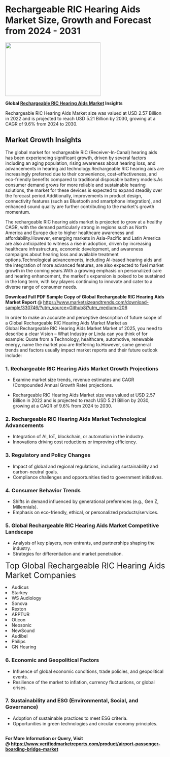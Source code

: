 <H1>Rechargeable RIC Hearing Aids Market Size, Growth and Forecast from 2024 - 2031</H1><img class="aligncenter size-medium wp-image-584254" src="https://thirdeyenews.in/wp-content/uploads/2024/09/Global-Market-Research-300x168.jpeg" alt="" width="300" height="168" /><p><strong>Global&nbsp;<a href="https://www.marketsizeandtrends.com/download-sample/330746/?utm_source=Github8j?utm_medium=206">Rechargeable RIC Hearing Aids Market</a> Insights</strong></p><p>Rechargeable RIC Hearing Aids Market size was valued at USD 2.57 Billion in 2022 and is projected to reach USD 5.21 Billion by 2030, growing at a CAGR of 9.6% from 2024 to 2030.</p><p><h2>Market Growth Insights</h2> <p>The global market for rechargeable RIC (Receiver-In-Canal) hearing aids has been experiencing significant growth, driven by several factors including an aging population, rising awareness about hearing loss, and advancements in hearing aid technology.Rechargeable RIC hearing aids are increasingly preferred due to their convenience, cost-effectiveness, and eco-friendly benefits compared to traditional disposable battery models.As consumer demand grows for more reliable and sustainable hearing solutions, the market for these devices is expected to expand steadily over the forecast period.Additionally, improvements in product design, connectivity features (such as Bluetooth and smartphone integration), and enhanced sound quality are further contributing to the market's growth momentum.</p> <p>The rechargeable RIC hearing aids market is projected to grow at a healthy CAGR, with the demand particularly strong in regions such as North America and Europe due to higher healthcare awareness and affordability.However, emerging markets in Asia-Pacific and Latin America are also anticipated to witness a rise in adoption, driven by increasing healthcare infrastructure, economic development, and awareness campaigns about hearing loss and available treatment options.Technological advancements, including AI-based hearing aids and the integration of more advanced features, are also expected to fuel market growth in the coming years.With a growing emphasis on personalized care and hearing enhancement, the market's expansion is poised to be sustained in the long term, with key players continuing to innovate and cater to a diverse range of consumer needs.</p> <p><span class=""><strong>Download Full PDF Sample Copy of Global Rechargeable RIC Hearing Aids Market Report</strong> @ <a href="https://www.marketsizeandtrends.com/download-sample/330746/?utm_source=Github8j?utm_medium=206" target="_blank">https://www.marketsizeandtrends.com/download-sample/330746/?utm_source=Github8j?utm_medium=206</a></span></p><p>In order to make an accurate and perceptive description of future scope of a Global&nbsp;Rechargeable RIC Hearing Aids Market Market as Global&nbsp;Rechargeable RIC Hearing Aids Market Market of 2025, you need to describe a clear Vision &ndash; What Industry or Linda can you think of for example: Quote from a Technology, healthcare, automotive, renewable energy, name the market you are Reffering to.However, some general trends and factors usually impact market reports and their future outlook include:</p><h3>1.&nbsp;<strong>Rechargeable RIC Hearing Aids Market Growth Projections</strong></h3><ul><li>Examine market size trends, revenue estimates and CAGR (Compounded Annual Growth Rate) projections.</li><li><p>Rechargeable RIC Hearing Aids Market size was valued at USD 2.57 Billion in 2022 and is projected to reach USD 5.21 Billion by 2030, growing at a CAGR of 9.6% from 2024 to 2030.</p></li></ul><h3>2.&nbsp;<strong>Rechargeable RIC Hearing Aids Market Technological Advancements</strong></h3><ul><li>Integration of AI, IoT, blockchain, or automation in the industry.</li><li>Innovations driving cost reductions or improving efficiency.</li></ul><h3>3.&nbsp;<strong>Regulatory and Policy Changes</strong></h3><ul><li>Impact of global and regional regulations, including sustainability and carbon-neutral goals.</li><li>Compliance challenges and opportunities tied to government initiatives.</li></ul><h3>4.&nbsp;<strong>Consumer Behavior Trends</strong></h3><ul><li>Shifts in demand influenced by generational preferences (e.g., Gen Z, Millennials).</li><li>Emphasis on eco-friendly, ethical, or personalized products/services.</li></ul><h3>5.&nbsp;<strong>Global Rechargeable RIC Hearing Aids Market Competitive Landscape</strong></h3><ul><li>Analysis of key players, new entrants, and partnerships shaping the industry.</li><li>Strategies for differentiation and market penetration.</li></ul><p data-pm-slice="1 1 []"><span style="color: inherit; font-family: inherit; font-size: 25px;">Top Global Rechargeable RIC Hearing Aids Market Companies</span></p><div class="" data-test-id=""><p><li>Audicus</li><li> Starkey</li><li> WS Audiology</li><li> Sonova</li><li> Rexton</li><li> ARPTUR</li><li> Oticon</li><li> Neosonic</li><li> NewSound</li><li> Audibel</li><li> Philips</li><li> GN Hearing</li></p></div><h3>6.&nbsp;<strong>Economic and Geopolitical Factors</strong></h3><ul><li>Influence of global economic conditions, trade policies, and geopolitical events.</li><li>Resilience of the market to inflation, currency fluctuations, or global crises.</li></ul><h3>7.&nbsp;<strong>Sustainability and ESG (Environmental, Social, and Governance)</strong></h3><ul><li>Adoption of sustainable practices to meet ESG criteria.</li><li>Opportunities in green technologies and circular economy principles.</li></ul><h2><strong style="font-size: 14px;">For More Information or Query, Visit @&nbsp;</strong><a style="background-color: #ffffff; font-size: 14px;" href="https://www.marketsizeandtrends.com/report/rechargeable-ric-hearing-aids-market/" target="_blank">https://www.verifiedmarketreports.com/product/airport-passenger-boarding-bridge-market</a></h2>
